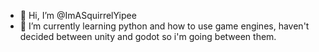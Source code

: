- 👋 Hi, I’m @ImASquirrelYipee
- 🌱 I’m currently learning python and how to use game engines, haven't decided between unity and godot so i'm going between them.

<!---
ImASquirrelYipee/ImASquirrelYipee is a ✨ special ✨ repository because its `README.md` (this file) appears on your GitHub profile.
You can click the Preview link to take a look at your changes.
--->
